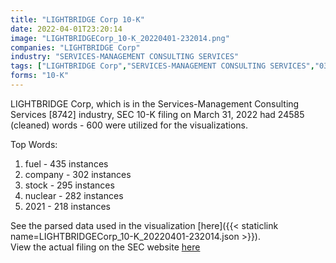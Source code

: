 ```yaml
---
title: "LIGHTBRIDGE Corp 10-K"
date: 2022-04-01T23:20:14
image: "LIGHTBRIDGECorp_10-K_20220401-232014.png"
companies: "LIGHTBRIDGE Corp"
industry: "SERVICES-MANAGEMENT CONSULTING SERVICES"
tags: ["LIGHTBRIDGE Corp","SERVICES-MANAGEMENT CONSULTING SERVICES","03-31-2022","10-K"]
forms: "10-K"
---
```

LIGHTBRIDGE Corp, which is in the Services-Management Consulting Services [8742] industry, SEC 10-K filing on March 31, 2022 had 24585 (cleaned) words - 600 were utilized for the visualizations.

Top Words:
1. fuel - 435 instances
2. company - 302 instances
3. stock - 295 instances
4. nuclear - 282 instances
5. 2021 - 218 instances


See the parsed data used in the visualization [here]({{< staticlink name=LIGHTBRIDGECorp_10-K_20220401-232014.json >}}).  
View the actual filing on the SEC website [here](https://www.sec.gov/Archives/edgar/data/1084554/0001477932-22-001855.txt)